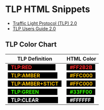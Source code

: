 # TLP HTML Snippets

- [Traffic Light Protocol (TLP) 2.0](https://www.cisa.gov/news-events/news/traffic-light-protocol-tlp-definitions-and-usage)
- [TLP Users Guide 2.0](https://www.cisa.gov/sites/default/files/2023-02/tlp-2-0-user-guide_508c.pdf)

## TLP Color Chart

**TLP Definition** | **HTML Color**
--- | ---
<span style="font-weight: bold; color: #FF2B2B; background-color: #000000; padding-left: 10px; padding-right: 75px">TLP:RED</span> | <span style="font-weight: bold; color: #FF2B2B; background-color: #000000; padding-left: 10px; padding-right: 10px">#FF2B2B</span>
<span style="font-weight: bold; color: #FFC000; background-color: #000000; padding-left: 10px; padding-right: 55px">TLP:AMBER</span> | <span style="font-weight: bold; color: #FFC000; background-color: #000000; padding-left: 10px; padding-right: 10px">#FFC000</span>
<span style="font-weight: bold; color: #FFC000; background-color: #000000; padding-left: 10px; padding-right: 10px">TLP:AMBER+STICT</span> | <span style="font-weight: bold; color: #FFC000; background-color: #000000; padding-left: 10px; padding-right: 10px">#FFC000</span>
<span style="font-weight: bold; color: #33FF00; background-color: #000000; padding-left: 10px; padding-right: 58px">TLP:GREEN</span> | <span style="font-weight: bold; color: #33FF00; background-color: #000000; padding-left: 10px; padding-right: 10px">#33FF00</span>
<span style="font-weight: bold; color: #FFFFFF; background-color: #000000; padding-left: 10px; padding-right: 62px">TLP:CLEAR</span> | <span style="font-weight: bold; color: #FFFFFF; background-color: #000000; padding-left: 10px; padding-right: 10px">#FFFFFF</span>


